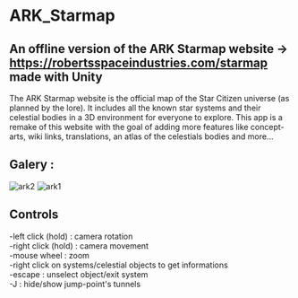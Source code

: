 # ARK_Starmap
## An offline version of the ARK Starmap website -> https://robertsspaceindustries.com/starmap made with Unity 
The ARK Starmap website is the official map of the Star Citizen universe (as planned by the lore). It includes all the known star systems and their celestial bodies in a 3D environment for everyone to explore. 
This app is a remake of this website with the goal of adding more features like concept-arts, wiki links, translations, an atlas of the celestials bodies and more...

## Galery :
![ark2](https://user-images.githubusercontent.com/59451933/188289903-f0c64da6-4656-4a78-9d6e-d39b829fcd0b.png)
![ark1](https://user-images.githubusercontent.com/59451933/188289924-9f618d67-095b-4309-b4be-f6580aec1d47.png)


## Controls

-left click (hold) : camera rotation <br/>
-right click (hold) : camera movement <br/>
-mouse wheel : zoom <br/>
-right click on systems/celestial objects to get informations <br/>
-escape : unselect object/exit system <br/>
-J : hide/show jump-point's tunnels
